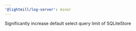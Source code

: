```yaml
---
'@lightmill/log-server': minor
---
```


Significantly increase default select query limit of SQLiteStore
